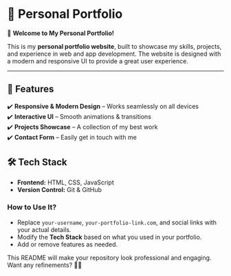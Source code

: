 # 🌟 Personal Portfolio  

🚀 **Welcome to My Personal Portfolio!**  

This is my **personal portfolio website**, built to showcase my skills, projects, and experience in web and app development. The website is designed with a modern and responsive UI to provide a great user experience.  

---

## 🎨 **Features**  
✔️ **Responsive & Modern Design** – Works seamlessly on all devices  
✔️ **Interactive UI** – Smooth animations & transitions  
✔️ **Projects Showcase** – A collection of my best work  
✔️ **Contact Form** – Easily get in touch with me  

## 🛠️ **Tech Stack**  
- **Frontend:** HTML, CSS, JavaScript
- **Version Control:** Git & GitHub  

### **How to Use It?**  
- Replace `your-username`, `your-portfolio-link.com`, and social links with your actual details.  
- Modify the **Tech Stack** based on what you used in your portfolio.  
- Add or remove features as needed.  

This README will make your repository look professional and engaging. Want any refinements? 🚀✨